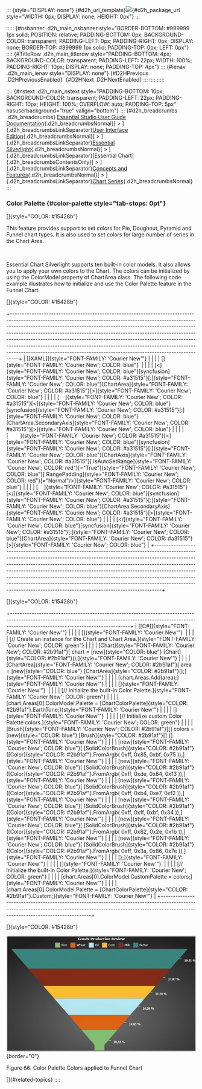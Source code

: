 ::: {style="DISPLAY: none"}
[](ms-xhelp:///?Id=d2h_url_template){#d2h_url_template}![](!package_url!){#d2h_package_url style="WIDTH: 0px; DISPLAY: none; HEIGHT: 0px"}
:::

::::: {#nsbanner .d2h_main_nsbanner style="BORDER-BOTTOM: #999999 1px solid; POSITION: relative; PADDING-BOTTOM: 0px; BACKGROUND-COLOR: transparent; PADDING-LEFT: 0px; PADDING-RIGHT: 0px; DISPLAY: none; BORDER-TOP: #999999 1px solid; PADDING-TOP: 0px; LEFT: 0px"}
:::: {#TitleRow .d2h_main_titlerow style="PADDING-BOTTOM: 4px; BACKGROUND-COLOR: transparent; PADDING-LEFT: 22px; WIDTH: 100%; PADDING-RIGHT: 10px; DISPLAY: none; PADDING-TOP: 4px"}
::: {#ienav .d2h_main_ienav style="DISPLAY: none"}
[](ms-xhelp:///?Id=fb2a959a-3bee-45fc-bbac-8794caa2bddc){#D2HPrevious .D2HPreviousEnabled}  [](ms-xhelp:///?Id=9624568d-b9d2-4291-9a28-528f6754036f){#D2HNext .D2HNextEnabled}
:::
::::
:::::

:::: {#nstext .d2h_main_nstext style="PADDING-BOTTOM: 10px; BACKGROUND-COLOR: transparent; PADDING-LEFT: 22px; PADDING-RIGHT: 10px; HEIGHT: 100%; OVERFLOW: auto; PADDING-TOP: 5px" hasuserbackground="true" valign="bottom"}
::: {#d2h_breadcrumbs .d2h_breadcrumbs}
[Essential Studio User Guide Documentation](ms-xhelp:///?Id=12457748-09e3-4d74-a240-8e049cedf030){.d2h_breadcrumbsNormal}[ \> ]{.d2h_breadcrumbsLinkSeparator}[User Interface Edition](ms-xhelp:///?Id=c29296b7-531c-413b-a0ec-488ca1f7f669){.d2h_breadcrumbsNormal}[ \> ]{.d2h_breadcrumbsLinkSeparator}[Essential Silverlight](ms-xhelp:///?Id=66221bd1-ba2e-43c2-94a7-618f50e01d24){.d2h_breadcrumbsNormal}[ \> ]{.d2h_breadcrumbsLinkSeparator}[Essential Chart]{.d2h_breadcrumbsContentsOnly}[ \> ]{.d2h_breadcrumbsLinkSeparator}[Concepts and Features](ms-xhelp:///?Id=0f820843-9cdd-4436-8cae-3dc5a65fd5cd){.d2h_breadcrumbsNormal}[ \> ]{.d2h_breadcrumbsLinkSeparator}[Chart Series](ms-xhelp:///?Id=89819a94-ebab-4148-9acc-042438f9054b){.d2h_breadcrumbsNormal}
:::

### Color Palette {#color-palette style="tab-stops: 0pt"}

[]{style="COLOR: #15428b"} 

This feature provides support to set colors for Pie, Doughnut, Pyramid and Funnel chart types. It is also used to set colors for large number of series in the Chart Area.

 

Essential Chart Silverlight supports ten built-in color models. It also allows you to apply your own colors to the Chart. The colors can be initialized by using the ColorModel property of ChartArea class. The following code example illustrates how to initialize and use the Color Palette feature in the Funnel Chart.

[]{style="COLOR: #15428b"} 

+---------------------------------------------------------------------------------------------------------------------------------------------------------------------------------------------------------------------------------------------------------------------------------------------------------------------------------------------------------------------------------------------------------------------------------------------------------------------------------------------------------------------------------------------------------------------+
| [\[XAML\]]{style="FONT-FAMILY: 'Courier New'"}                                                                                                                                                                                                                                                                                                                                                                                                                                                                                                                      |
|                                                                                                                                                                                                                                                                                                                                                                                                                                                                                                                                                                     |
| []{style="FONT-FAMILY: 'Courier New'; COLOR: blue"}                                                                                                                                                                                                                                                                                                                                                                                                                                                                                                                 |
|                                                                                                                                                                                                                                                                                                                                                                                                                                                                                                                                                                     |
| [\<]{style="FONT-FAMILY: 'Courier New'; COLOR: blue"}[syncfusion]{style="FONT-FAMILY: 'Courier New'; COLOR: #a31515"}[:]{style="FONT-FAMILY: 'Courier New'; COLOR: blue"}[ChartArea]{style="FONT-FAMILY: 'Courier New'; COLOR: #a31515"}[\>]{style="FONT-FAMILY: 'Courier New'; COLOR: blue"}                                                                                                                                                                                                                                                                       |
|                                                                                                                                                                                                                                                                                                                                                                                                                                                                                                                                                                     |
| [    ]{style="FONT-FAMILY: 'Courier New'; COLOR: #a31515"}[\<]{style="FONT-FAMILY: 'Courier New'; COLOR: blue"}[syncfusion]{style="FONT-FAMILY: 'Courier New'; COLOR: #a31515"}[:]{style="FONT-FAMILY: 'Courier New'; COLOR: blue"}[ChartArea.SecondaryAxis]{style="FONT-FAMILY: 'Courier New'; COLOR: #a31515"}[\>]{style="FONT-FAMILY: 'Courier New'; COLOR: blue"}                                                                                                                                                                                               |
|                                                                                                                                                                                                                                                                                                                                                                                                                                                                                                                                                                     |
| [        ]{style="FONT-FAMILY: 'Courier New'; COLOR: #a31515"}[\<]{style="FONT-FAMILY: 'Courier New'; COLOR: blue"}[syncfusion]{style="FONT-FAMILY: 'Courier New'; COLOR: #a31515"}[:]{style="FONT-FAMILY: 'Courier New'; COLOR: blue"}[ChartAxis]{style="FONT-FAMILY: 'Courier New'; COLOR: #a31515"}[ IsAutoSetRange]{style="FONT-FAMILY: 'Courier New'; COLOR: red"}[=\"True\"]{style="FONT-FAMILY: 'Courier New'; COLOR: blue"}[ RangePadding]{style="FONT-FAMILY: 'Courier New'; COLOR: red"}[=\"Normal\"/\>]{style="FONT-FAMILY: 'Courier New'; COLOR: blue"} |
|                                                                                                                                                                                                                                                                                                                                                                                                                                                                                                                                                                     |
| [    ]{style="FONT-FAMILY: 'Courier New'; COLOR: #a31515"}[\</]{style="FONT-FAMILY: 'Courier New'; COLOR: blue"}[syncfusion]{style="FONT-FAMILY: 'Courier New'; COLOR: #a31515"}[:]{style="FONT-FAMILY: 'Courier New'; COLOR: blue"}[ChartArea.SecondaryAxis]{style="FONT-FAMILY: 'Courier New'; COLOR: #a31515"}[\>]{style="FONT-FAMILY: 'Courier New'; COLOR: blue"}                                                                                                                                                                                              |
|                                                                                                                                                                                                                                                                                                                                                                                                                                                                                                                                                                     |
| [\</]{style="FONT-FAMILY: 'Courier New'; COLOR: blue"}[syncfusion]{style="FONT-FAMILY: 'Courier New'; COLOR: #a31515"}[:]{style="FONT-FAMILY: 'Courier New'; COLOR: blue"}[ChartArea]{style="FONT-FAMILY: 'Courier New'; COLOR: #a31515"}[\>]{style="FONT-FAMILY: 'Courier New'; COLOR: blue"}                                                                                                                                                                                                                                                                      |
+---------------------------------------------------------------------------------------------------------------------------------------------------------------------------------------------------------------------------------------------------------------------------------------------------------------------------------------------------------------------------------------------------------------------------------------------------------------------------------------------------------------------------------------------------------------------+

[]{style="COLOR: #15428b"} 

+-------------------------------------------------------------------------------------------------------------------------------------------------------------------------------------------------------------+
| [\[C#\]]{style="FONT-FAMILY: 'Courier New'"}                                                                                                                                                                |
|                                                                                                                                                                                                             |
| []{style="FONT-FAMILY: 'Courier New'"}                                                                                                                                                                      |
|                                                                                                                                                                                                             |
| [// Create an instance for the Chart and Chart Area.]{style="FONT-FAMILY: 'Courier New'; COLOR: green"}                                                                                                     |
|                                                                                                                                                                                                             |
| [Chart]{style="FONT-FAMILY: 'Courier New'; COLOR: #2b91af"}[ chart = [new]{style="COLOR: blue"} [Chart]{style="COLOR: #2b91af"}();]{style="FONT-FAMILY: 'Courier New'"}                                     |
|                                                                                                                                                                                                             |
| [ChartArea]{style="FONT-FAMILY: 'Courier New'; COLOR: #2b91af"}[ area = [new]{style="COLOR: blue"} [ChartArea]{style="COLOR: #2b91af"}();]{style="FONT-FAMILY: 'Courier New'"}                              |
|                                                                                                                                                                                                             |
| [chart.Areas.Add(area);]{style="FONT-FAMILY: 'Courier New'"}                                                                                                                                                |
|                                                                                                                                                                                                             |
| []{style="FONT-FAMILY: 'Courier New'"}                                                                                                                                                                      |
|                                                                                                                                                                                                             |
| [// Initialize the built-in Color Palette.]{style="FONT-FAMILY: 'Courier New'; COLOR: green"}                                                                                                               |
|                                                                                                                                                                                                             |
| [chart.Areas\[0\].ColorModel.Palette = [ChartColorPalette]{style="COLOR: #2b91af"}.EarthTone;]{style="FONT-FAMILY: 'Courier New'"}                                                                          |
|                                                                                                                                                                                                             |
| []{style="FONT-FAMILY: 'Courier New'"}                                                                                                                                                                      |
|                                                                                                                                                                                                             |
| [// Initialize custom Color Palette colors.]{style="FONT-FAMILY: 'Courier New'; COLOR: green"}                                                                                                              |
|                                                                                                                                                                                                             |
| [Brush]{style="FONT-FAMILY: 'Courier New'; COLOR: #2b91af"}[\[\] colors = [new]{style="COLOR: blue"} [Brush]{style="COLOR: #2b91af"}\[\] {]{style="FONT-FAMILY: 'Courier New'"}                             |
|                                                                                                                                                                                                             |
| [new]{style="FONT-FAMILY: 'Courier New'; COLOR: blue"}[ [SolidColorBrush]{style="COLOR: #2b91af"}([Color]{style="COLOR: #2b91af"}.FromArgb( 0xff, 0x85, 0xbf, 0x75 )),]{style="FONT-FAMILY: 'Courier New'"} |
|                                                                                                                                                                                                             |
| [new]{style="FONT-FAMILY: 'Courier New'; COLOR: blue"}[ [SolidColorBrush]{style="COLOR: #2b91af"}([Color]{style="COLOR: #2b91af"}.FromArgb( 0xff, 0xde, 0x64, 0x13 )),]{style="FONT-FAMILY: 'Courier New'"} |
|                                                                                                                                                                                                             |
| [new]{style="FONT-FAMILY: 'Courier New'; COLOR: blue"}[ [SolidColorBrush]{style="COLOR: #2b91af"}([Color]{style="COLOR: #2b91af"}.FromArgb( 0xff, 0xb4, 0xe7, 0xf2 )),]{style="FONT-FAMILY: 'Courier New'"} |
|                                                                                                                                                                                                             |
| [new]{style="FONT-FAMILY: 'Courier New'; COLOR: blue"}[ [SolidColorBrush]{style="COLOR: #2b91af"}([Color]{style="COLOR: #2b91af"}.FromArgb( 0xff, 0xff, 0xbf, 0x34 )),]{style="FONT-FAMILY: 'Courier New'"} |
|                                                                                                                                                                                                             |
| [new]{style="FONT-FAMILY: 'Courier New'; COLOR: blue"}[ [SolidColorBrush]{style="COLOR: #2b91af"}([Color]{style="COLOR: #2b91af"}.FromArgb( 0xff, 0x82, 0x2e, 0x1b )),]{style="FONT-FAMILY: 'Courier New'"} |
|                                                                                                                                                                                                             |
| [new]{style="FONT-FAMILY: 'Courier New'; COLOR: blue"}[ [SolidColorBrush]{style="COLOR: #2b91af"}([Color]{style="COLOR: #2b91af"}.FromArgb( 0xff, 0x3a, 0x86, 0x7e )),]{style="FONT-FAMILY: 'Courier New'"} |
|                                                                                                                                                                                                             |
| [};]{style="FONT-FAMILY: 'Courier New'"}                                                                                                                                                                    |
|                                                                                                                                                                                                             |
| []{style="FONT-FAMILY: 'Courier New'"}                                                                                                                                                                      |
|                                                                                                                                                                                                             |
| [// Initialize the built-in Color Palette.]{style="FONT-FAMILY: 'Courier New'; COLOR: green"}                                                                                                               |
|                                                                                                                                                                                                             |
| [chart.Areas\[0\].ColorModel.CustomPalette = colors;]{style="FONT-FAMILY: 'Courier New'"}                                                                                                                   |
|                                                                                                                                                                                                             |
| [chart.Areas\[0\].ColorModel.Palette = [ChartColorPalette]{style="COLOR: #2b91af"}.Custom;]{style="FONT-FAMILY: 'Courier New'"}                                                                             |
+-------------------------------------------------------------------------------------------------------------------------------------------------------------------------------------------------------------+

[]{style="COLOR: #15428b"} 

![](ImagesExt/image59_73.png){border="0"}

Figure 66: Color Palette Colors applied to Funnel Chart

[]{#related-topics}
::::
